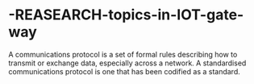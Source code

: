 # -REASEARCH-topics-in-IOT-gate-way
 A communications protocol is a set of formal rules describing how to transmit or exchange data, especially across a network. A standardised communications protocol is one that has been codified as a standard.

